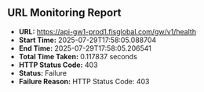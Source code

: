 ## URL Monitoring Report

- **URL:** https://api-gw1-prod1.fisglobal.com/gw/v1/health
- **Start Time:** 2025-07-29T17:58:05.088704
- **End Time:** 2025-07-29T17:58:05.206541
- **Total Time Taken:** 0.117837 seconds
- **HTTP Status Code:** 403
- **Status:** Failure
- **Failure Reason:** HTTP Status Code: 403
